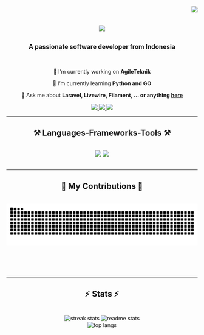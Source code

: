 <img align="right" src="https://visitor-badge.laobi.icu/badge?page_id=MaritsIkmalY" />

<h1 align="center">
    <img src="https://readme-typing-svg.herokuapp.com/?font=Righteous&size=35&center=true&vCenter=true&width=500&height=70&duration=4000&lines=Hi+There!+👋;+I'm+Ikmal!;" />
</h1>

<h3 align="center">A passionate software developer from Indonesia</h3>

<br/>

<div align="center">
 
 🔭 I’m currently working on **AgileTeknik**
 
 🌱 I’m currently learning **Python and GO**

💬 Ask me about **Laravel, Livewire, Filament, ... or anything [here](https://github.com/MaritsIkmalY/MaritsIkmalY/issues)**

 </div>
 
<div align="center"> 
  <a href="mailto:maritsikmaly@gmail.com">
    <img src="https://img.shields.io/badge/Gmail-333333?style=for-the-badge&logo=gmail&logoColor=red" />
  </a>
  <a href="https://linkedin.com/in/maritsikmalyasin" target="_blank">
    <img src="https://img.shields.io/badge/LinkedIn-0077B5?style=for-the-badge&logo=linkedin&logoColor=white" target="_blank" />
  </a>
  <a href="https://drive.google.com/file/d/1-gLMEL0pLCwu1VKiZQEtOtsx3-axGIDm/view?usp=sharing" target="_blank">
     <img src="https://img.shields.io/badge/Portfolio-FF5722?style=for-the-badge&logo=todoist&logoColor=white" target="_blank" /> <!-- sqlite, safari, google-chrome are other good icon options -->
  </a>
</div>

 <hr/>
 
<h2 align="center">⚒️ Languages-Frameworks-Tools ⚒️</h2>
<br/>
<div align="center">
    <img src="https://skillicons.dev/icons?i=laravel,tailwind,livewire,filament,html,css,vscode,github,figma,git" />
    <img src="https://skillicons.dev/icons?i=nodejs,python,javascript,typescript,express,c,java,nextjs,mysql,flask" /><br>
</div>

<br/>
<hr/>

<div align="center">
  <h2>🐍 My Contributions 🐍</h2>
  <br>
  <img alt="snake eating my contributions" src="https://raw.githubusercontent.com/MaritsIkmalY/MaritsIkmalY/output/github-contribution-grid-snake.svg" />
  
  <br/><br/><br/>
</div>

<hr/>

<h2 align="center">⚡ Stats ⚡</h2>
<br>
<div align=center>
  <img width=390 src="https://github-readme-streak-stats-MaritsIkmalY.vercel.app/?user=MaritsIkmalY&count_private=true&theme=react&border_radius=10" alt="streak stats"/>
  <img width=390 src="https://github-readme-stats-MaritsIkmalY.vercel.app/api?username=MaritsIkmalY&count_private=true&show_icons=true&theme=react&rank_icon=github&border_radius=10" alt="readme stats" />
  <br/>
  <img width=325 align="center" src="https://github-readme-stats-MaritsIkmalY.vercel.app/api/top-langs/?username=MaritsIkmalY&hide=HTML&langs_count=8&layout=compact&theme=react&border_radius=10&size_weight=0.5&count_weight=0.5&exclude_repo=github-readme-stats" alt="top langs" />
</div>

<br/><br/>

